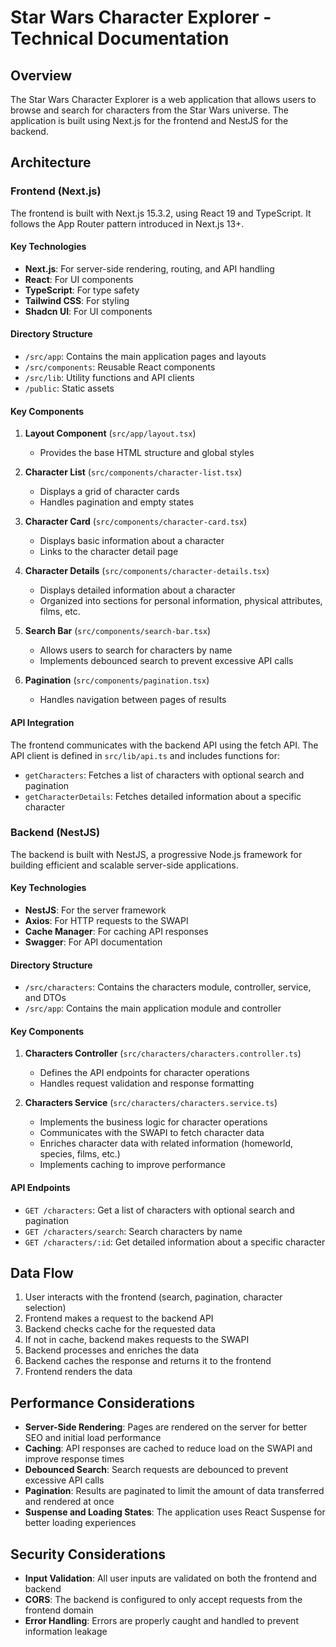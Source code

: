 # Star Wars Character Explorer - Technical Documentation

## Overview

The Star Wars Character Explorer is a web application that allows users to browse and search for characters from the Star Wars universe. The application is built using Next.js for the frontend and NestJS for the backend.

## Architecture

### Frontend (Next.js)

The frontend is built with Next.js 15.3.2, using React 19 and TypeScript. It follows the App Router pattern introduced in Next.js 13+.

#### Key Technologies

- **Next.js**: For server-side rendering, routing, and API handling
- **React**: For UI components
- **TypeScript**: For type safety
- **Tailwind CSS**: For styling
- **Shadcn UI**: For UI components

#### Directory Structure

- `/src/app`: Contains the main application pages and layouts
- `/src/components`: Reusable React components
- `/src/lib`: Utility functions and API clients
- `/public`: Static assets

#### Key Components

1. **Layout Component** (`src/app/layout.tsx`)
   - Provides the base HTML structure and global styles

2. **Character List** (`src/components/character-list.tsx`)
   - Displays a grid of character cards
   - Handles pagination and empty states

3. **Character Card** (`src/components/character-card.tsx`)
   - Displays basic information about a character
   - Links to the character detail page

4. **Character Details** (`src/components/character-details.tsx`)
   - Displays detailed information about a character
   - Organized into sections for personal information, physical attributes, films, etc.

5. **Search Bar** (`src/components/search-bar.tsx`)
   - Allows users to search for characters by name
   - Implements debounced search to prevent excessive API calls

6. **Pagination** (`src/components/pagination.tsx`)
   - Handles navigation between pages of results

#### API Integration

The frontend communicates with the backend API using the fetch API. The API client is defined in `src/lib/api.ts` and includes functions for:

- `getCharacters`: Fetches a list of characters with optional search and pagination
- `getCharacterDetails`: Fetches detailed information about a specific character

### Backend (NestJS)

The backend is built with NestJS, a progressive Node.js framework for building efficient and scalable server-side applications.

#### Key Technologies

- **NestJS**: For the server framework
- **Axios**: For HTTP requests to the SWAPI
- **Cache Manager**: For caching API responses
- **Swagger**: For API documentation

#### Directory Structure

- `/src/characters`: Contains the characters module, controller, service, and DTOs
- `/src/app`: Contains the main application module and controller

#### Key Components

1. **Characters Controller** (`src/characters/characters.controller.ts`)
   - Defines the API endpoints for character operations
   - Handles request validation and response formatting

2. **Characters Service** (`src/characters/characters.service.ts`)
   - Implements the business logic for character operations
   - Communicates with the SWAPI to fetch character data
   - Enriches character data with related information (homeworld, species, films, etc.)
   - Implements caching to improve performance

#### API Endpoints

- `GET /characters`: Get a list of characters with optional search and pagination
- `GET /characters/search`: Search characters by name
- `GET /characters/:id`: Get detailed information about a specific character

## Data Flow

1. User interacts with the frontend (search, pagination, character selection)
2. Frontend makes a request to the backend API
3. Backend checks cache for the requested data
4. If not in cache, backend makes requests to the SWAPI
5. Backend processes and enriches the data
6. Backend caches the response and returns it to the frontend
7. Frontend renders the data

## Performance Considerations

- **Server-Side Rendering**: Pages are rendered on the server for better SEO and initial load performance
- **Caching**: API responses are cached to reduce load on the SWAPI and improve response times
- **Debounced Search**: Search requests are debounced to prevent excessive API calls
- **Pagination**: Results are paginated to limit the amount of data transferred and rendered at once
- **Suspense and Loading States**: The application uses React Suspense for better loading experiences

## Security Considerations

- **Input Validation**: All user inputs are validated on both the frontend and backend
- **CORS**: The backend is configured to only accept requests from the frontend domain
- **Error Handling**: Errors are properly caught and handled to prevent information leakage
